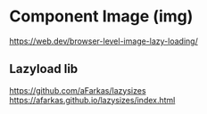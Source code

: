 # Component Image (img)

https://web.dev/browser-level-image-lazy-loading/

## Lazyload lib
https://github.com/aFarkas/lazysizes
https://afarkas.github.io/lazysizes/index.html
